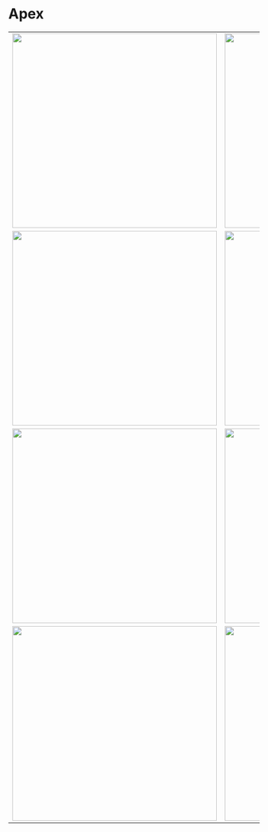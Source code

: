 # Apex

<table>
  <tr>
    <td valign="top">
      <img src="https://user-images.githubusercontent.com/64171964/193493548-db2f8c5d-07e9-496e-9dcb-670f58cbf597.PNG" width="410" height="390">
    </td>
    <td valign="top">
      <img src="https://user-images.githubusercontent.com/64171964/193493574-95cb3985-af2d-4750-af02-5615a4b91cca.PNG" width="410" height="390">
    </td>
    <td valign="top">
      <img src="https://user-images.githubusercontent.com/64171964/193493601-a209c813-87bf-411a-882a-0c4f6d23fe8f.PNG" width="410" height="390">
    </td>
    <td valign="top">
      <img src="https://user-images.githubusercontent.com/64171964/193493620-8f6911a1-f224-4e7c-bc07-d4154995bdb2.PNG" width="410" height="390">
    </td>
  </tr>
  <tr>
    <td valign="top">
      <img src="https://user-images.githubusercontent.com/64171964/193493648-71496ac4-0af6-43cd-95d0-e44c12639374.PNG" width="410" height="390">
    </td>
    <td valign="top">
      <img src="https://user-images.githubusercontent.com/64171964/193493681-822e1e66-d207-4412-8b1c-72864009f417.PNG" width="410" height="390">
    </td>
    <td valign="top">
      <img src="https://user-images.githubusercontent.com/64171964/193493708-a20d9ca7-2c98-4cfc-a62a-b557e8af5eea.PNG" width="410" height="390">
    </td>
    <td valign="top">
      <img src="https://user-images.githubusercontent.com/64171964/194683992-7848e105-0072-4d27-921a-73fbdf1166eb.PNG" width="410" height="390">
    </td>
  </tr>
  <tr>
    <td valign="top">
      <img src="https://user-images.githubusercontent.com/64171964/194684189-279f2e1f-8edc-4515-a705-1eaeb84cea3b.PNG" width="410" height="390">
    </td>
    <td valign="top">
      <img src="https://user-images.githubusercontent.com/64171964/194684362-7ca9d796-211c-4548-8e49-0359d6c30144.PNG" width="410" height="390">
    </td>
    <td valign="top">
      <img src="https://user-images.githubusercontent.com/64171964/197935363-fe86326c-7268-41aa-8dd1-31f48f958288.PNG" width="410" height="390">
    </td>
    <td valign="top">
      <img src="https://user-images.githubusercontent.com/64171964/197935403-88fff677-b7e1-4ca1-b62b-36e577e2b4ec.PNG" width="410" height="390">
    </td>
  </tr>
  <tr>
    <td valign="top">
      <img src="https://user-images.githubusercontent.com/64171964/197935543-e3a0d950-49ad-425d-9ce5-d63b38ae97c3.PNG" width="410" height="390">
    </td>
    <td valign="top">
      <img src="https://user-images.githubusercontent.com/64171964/197935584-2efcd8bc-048f-48d8-813a-8ebbb3ed8a52.PNG" width="410" height="390">
    </td>
  </tr>
</table>
